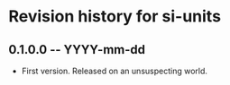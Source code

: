 # Revision history for si-units

## 0.1.0.0  -- YYYY-mm-dd

* First version. Released on an unsuspecting world.
